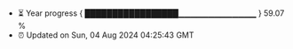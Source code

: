 - ⏳ Year progress { █████████████████▁▁▁▁▁▁▁▁▁▁▁▁▁ } 59.07 %
- ⏰ Updated on Sun, 04 Aug 2024 04:25:43 GMT

